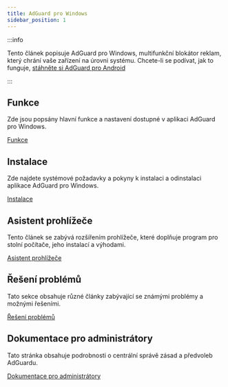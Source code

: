 ```yaml
---
title: AdGuard pro Windows
sidebar_position: 1
---
```


:::info

Tento článek popisuje AdGuard pro Windows, multifunkční blokátor reklam, který chrání vaše zařízení na úrovni systému. Chcete-li se podívat, jak to funguje, [stáhněte si AdGuard pro Android](https://agrd.io/download-kb-adblock)

:::

## Funkce

Zde jsou popsány hlavní funkce a nastavení dostupné v aplikaci AdGuard pro Windows.

[Funkce](/adguard-for-windows/features/features.md)

## Instalace

Zde najdete systémové požadavky a pokyny k instalaci a odinstalaci aplikace AdGuard pro Windows.

[Instalace](/adguard-for-windows/installation.md)

## Asistent prohlížeče

Tento článek se zabývá rozšířením prohlížeče, které doplňuje program pro stolní počítače, jeho instalací a výhodami.

[Asistent prohlížeče](/adguard-for-windows/browser-assistant.md)

## Řešení problémů

Tato sekce obsahuje různé články zabývající se známými problémy a možnými řešeními.

[Řešení problémů](/adguard-for-windows/solving-problems/solving-problems.md)

## Dokumentace pro administrátory

Tato stránka obsahuje podrobnosti o centrální správě zásad a předvoleb AdGuardu.

[Dokumentace pro administrátory](/adguard-for-windows/admins-documentation.md)
